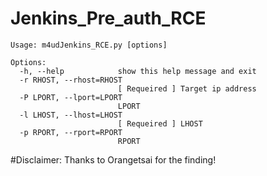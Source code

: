 # Jenkins_Pre_auth_RCE


    Usage: m4udJenkins_RCE.py [options]

    Options:
      -h, --help            show this help message and exit
      -r RHOST, --rhost=RHOST
                            [ Requeired ] Target ip address
      -P LPORT, --lport=LPORT
                            LPORT
      -l LHOST, --lhost=LHOST
                            [ Requeired ] LHOST
      -p RPORT, --rport=RPORT
                            RPORT
                            
                            
 

#Disclaimer: Thanks to Orangetsai for the finding!
